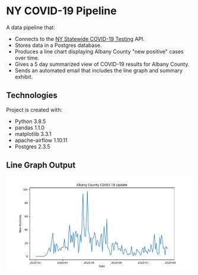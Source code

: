 # NY COVID-19 Pipeline

A data pipeline that:
- Connects to the [NY Statewide COVID-19 Testing](https://health.data.ny.gov/browse?tags=covid-19) API.
- Stores data in a Postgres database.
- Produces a line chart displaying Albany County "new positive" cases over time.
- Gives a 5 day summarized view of COVID-19 results for Albany County.
- Sends an automated email that includes the line graph and summary exhibit.

## Technologies
Project is created with:
- Python 3.8.5
- pandas 1.1.0
- matplotlib 3.3.1
- apache-airflow 1.10.11
- Postgres 2.3.5

## Line Graph Output
![Albany County COVID-19 Line Graph](./Visualization/line%20plot.jpg)
